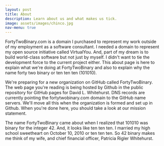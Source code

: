 ```yaml
---
layout: post
title: About
description: Learn about us and what makes us tick.
image: assets/images/chinco.jpg
nav-menu: true
---
```

FortyTwoBinary.com is a domain I purchased to represent my work outside of my employment as a software consultant.
I needed a domain to represent my open source initiative called VirtualYou. And, part of my dream is to build world-class
software but not just by myself. I didn't want to tie the development force to the current project either. This about 
page is here to explain what we're doing at FortyTwoBinary and also to explain why the name forty two binary or ten ten 
ten (101010).

We're preparing for a new organization on GitHub called FortyTwoBinary. The web page you're reading is being
hosted by Github in the public repository for GitHub pages for David L. Whitehurst. DNS records are currently pointing the 
fortytwobinary.com domain to the GitHub name servers. We'll move all this when the organization is formed and set up in 
Github. When you're done here, you should take a look at our mission statement.

The name FortyTwoBinary came about when I realized that 101010 was binary for the integer 42. And, it looks like ten ten 
ten. I married my high school sweetheart on October 10, 2010 or ten ten ten. So 42 binary makes me think of my wife,
and chief financial officer, Patricia Rigler Whitehurst. 


